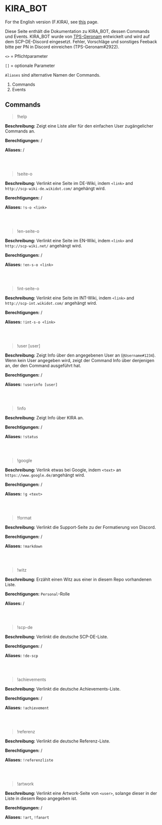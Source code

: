 # KIRA_BOT

For the English version (F.KIRA), see [this](/docs/english.md) page.

Diese Seite enthält die Dokumentation zu KIRA_BOT, dessen Commands und Events. KIRA_BOT wurde von [TPS-Geronam](https://github.com/TPS-Geronam) entwickelt und wird auf dem SCP-DE-Discord eingesetzt. Fehler, Vorschläge und sonstiges Feeback bitte per PN in Discord einreichen (TPS-Geronam#2922).

`<>` = Pflichtparameter

`[]` = optionale Parameter

`Aliases` sind alternative Namen der Commands.

1. Commands
2. Events

## Commands

> !help

**Beschreibung:** Zeigt eine Liste aller für den einfachen User zugängelicher Commands an.

**Berechtigungen:** /

**Aliases:** /

<br><br>

> !seite-o <link>

**Beschreibung:** Verlinkt eine Seite im DE-Wiki, indem `<link>` and `http://scp-wiki-de.wikidot.com/` angehängt wird.

**Berechtigungen:** /

**Aliases:** `!s-o <link>`

<br><br>

> !en-seite-o <link>

**Beschreibung:** Verlinkt eine Seite im EN-Wiki, indem `<link>` and `http://scp-wiki.net/` angehängt wird.

**Berechtigungen:** /

**Aliases:** `!en-s-o <link>`

<br><br>

> !int-seite-o <link>

**Beschreibung:** Verlinkt eine Seite im INT-Wiki, indem `<link>` and `http://scp-int.wikidot.com/` angehängt wird.

**Berechtigungen:** /

**Aliases:** `!int-s-o <link>`

<br><br>

> !user [user]

**Beschreibung:** Zeigt Info über den angegebenen User an (`@Username#1234`). Wenn kein User angegeben wird, zeigt der Command Info über denjenigen an, der den Command ausgeführt hat.

**Berechtigungen:** /

**Aliases:** `!userinfo [user]`

<br><br>

> !info

**Beschreibung:** Zeigt Info über KIRA an.

**Berechtigungen:** /

**Aliases:** `!status`

<br><br>

> !google <text>

**Beschreibung:** Verlink etwas bei Google, indem `<text>` an `https://www.google.de/`angehängt wird.

**Berechtigungen:** /

**Aliases:** `!g <text>`

<br><br>

> !format

**Beschreibung:** Verlinkt die Support-Seite zu der Formatierung von Discord.

**Berechtigungen:** /

**Aliases:** `!markdown`

<br><br>

> !witz

**Beschreibung:** Erzählt einen Witz aus einer in diesem Repo vorhandenen Liste.

**Berechtigungen:** `Personal`-Rolle

**Aliases:** /

<br><br>

> !scp-de

**Beschreibung:** Verlinkt die deutsche SCP-DE-Liste.

**Berechtigungen:** /

**Aliases:** `!de-scp`

<br><br>

> !achievements

**Beschreibung:** Verlinkt die deutsche Achievements-Liste.

**Berechtigungen:** /

**Aliases:** `!achievement`

<br><br>

> !referenz

**Beschreibung:** Verlinkt die deutsche Referenz-Liste.

**Berechtigungen:** /

**Aliases:** `!referenzliste`

<br><br>

> !artwork <user>

**Beschreibung:** Verlinkt eine Artwork-Seite von `<user>`, solange dieser in der Liste in diesem Repo angegeben ist.

**Berechtigungen:** /

**Aliases:** `!art`, `!fanart`
